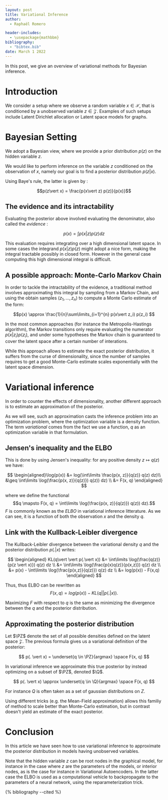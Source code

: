 ```yaml
---
layout: post
title: Variational Inference
author:
  - Raphaël Romero

header-includes:
  - \usepackage{mathbbm}
bibliography:
  - "bibtex.bib"
date: March 1 2022
---
```


In this post, we give an overview of variational methods for Bayesian inference.

<!--more-->

# Introduction

We consider a setup where we observe a random variable $x\in\mathcal{X}$, that is conditioned by a unobserved variable $z \in \mathcal{Z}$. Examples of such setups include Latent Dirichlet allocation or Latent space models for graphs.

# Bayesian Setting

We adopt a Bayesian view, where we provide a prior distribution $p(z)$ on the hidden variable $z$.

We would like to perform inference on the variable $z$ conditioned on the observation of $x$, namely our goal is to find a posterior distribution $p(z\vert x)$.

Using Baye's rule, the latter is given by :

$$p(z\vert x) = \frac{p(x\vert z) p(z)}{p(x)}$$

## The evidence and its intractability

Evaluating the posterior above involved evaluating the denominator, also called the _evidence_ :

$$p(x) = \int\limits p(x\vert z) p(z) dz$$

This evaluation requires integrating over a high dimensional latent space. In some cases the integrand $p(x\vert z) p(z)$ might adopt a nice form, making the integral tractable possibly in closed form. However in the general case computing this high dimensional integral is difficult.

## A possible approach: Monte-Carlo Markov Chain

In order to tackle the intractability of the evidence, a traditional method involves approximating this integral by sampling from a Markov Chain, and using the obtain samples ($z_1,...,z_n$) to compute a Monte Carlo estimate of the form:

$$p(x) \approx \frac{1}{n}\sum\limits_{i=1}^{n} p(x\vert z_i) p(z_i) $$

In the most common approaches (for instance the Metropolis-Hastings algorithm), the Markov transitions only require evaluating the numerator $p(x \vert z_i)p(z_i)$, and under some hypotheses the Markov chain is guaranteed to cover the latent space after a certain number of interations.

While this approach allows to estimate the exact posterior distribution, it suffers from the curse of dimensionality, since the number of samples requires to get a good Monte-Carlo estimate scales exponentially with the latent space dimension.

# Variational inference

In order to counter the effects of dimensionality, another different approach is to estimate an approximation of the posterior.

As we will see, such an approximation casts the inference problem into an optimization problem, where the optimization variable is a density function. The term _variational_ comes from the fact we use a function, $q$ as an optimization variable in that formulation.

## Jensen's inequality and the ELBO

This is done by using Jensen's inequality: for any positive density $z \mapsto q(z)$ we have:

$$
\begin{aligned}\log(p(x)) &= log(\int\limits \frac{p(x, z)}{q(z)} q(z) dz)\\ &\geq
\int\limits \log(\frac{p(x, z)}{q(z)}) q(z)) dz) \\ &=
F(x, q)
\end{aligned}
$$

where we define the functional $$q \mapsto F(x, q) = \int\limits \log(\frac{p(x, z)}{q(z)}) q(z)) dz).$$ $F$ is commonly known as the $ELBO$ in variational inference litterature. As we can see, it is a function of both the observation $x$ and the density $q$.

## Link with the Kullback-Leibler divergence

The Kullback-Leibler divergence between the variational density $q$ and the posterior distribution $p(. \vert x)$ writes:

$$
\begin{aligned}
KL(q\vert \vert p(.\vert x)) &=
\int\limits \log(\frac{q(z)}{p(z \vert x)}) q(z) dz \\ &=
\int\limits \log(\frac{p(x)q(z)}{p(x,z)}) q(z) dz \\ &=
p(x) - \int\limits \log(\frac{p(x,z)}{q(z)}) q(z) dz \\ &=
log(p(x)) - F(x,q)
\end{aligned}
$$

Thus, thus ELBO can be rewritten as $$F(x,q) = log(p(x)) - KL(q\vert \vert p(.\vert x)).$$

Maximizing $F$ with respect to $q$ is the same as minimizing the divergence between the $q$ and the posterior distribution.

## Approximating the posterior distribution

$\newcommand{\PZ}{\mathcal{P(\mathcal{Z})}}$ Let $\PZ$ denote the set of all possible densities defined on the latent space $\mathcal{Z}$. The previous formula gives us a variational definition of the posterior:

$$
p(. \vert x) = \underset{q \in \PZ}{argmax} \space F(x, q)
$$

In variational inference we approximate this true posterior by instead optimizing on a subset of $\PZ$, denoted $\newcommand{\Q}{\mathcal{Q}}$$\Q$.

$$
p(. \vert x) \approx \underset{q \in \Q}{argmax} \space F(x, q)
$$

For instance $Q$ is often taken as a set of gaussian distributions on $Z$.

Using different tricks (e.g. the Mean-Field approximation) allows this familiy of method to scale better than Monte-Carlo estimation, but in contrast doesn't yield an estimate of the exact posterior.

# Conclusion

In this article we have seen how to use variational inference to approximate the posterior distribution in models having unobserved variables.

Note that the hidden variable $z$ can be root nodes in the graphical model, for instance in the case where $z$ are the parameters of the models, or interior nodes, as is the case for instance in Variational Autoencoders. In the latter case the ELBO is used as a computational vehicle to backpropagate to the parameters of a neural network, using the reparameterization trick.

{% bibliography --cited %}
